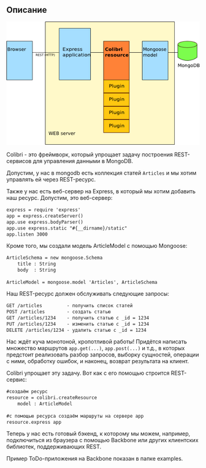 ## Описание

![Colibri, Express, Mongoose model and MongoDB](i/drawing.png)

Colibri - это фреймворк, который упрощает задачу построения REST-сервисов для управления данными в MongoDB.

Допустим, у нас в mongodb есть коллекция статей `Articles`
и мы хотим управлять ей через REST-ресурс.

Также у нас есть веб-сервер на Express, в который мы хотим добавить наш ресурс. Допустим, это веб-сервер:

    express = require 'express'
    app = express.createServer()
    app.use express.bodyParser()
    app.use express.static "#{__dirname}/static"
    app.listen 3000

Кроме того, мы создали модель ArticleModel с помощью Mongoose:

    ArticleSchema = new mongoose.Schema
        title : String
        body  : String

    ArticleModel = mongoose.model 'Articles', ArticleSchema



Наш REST-ресурс должен обслуживать следующие запросы:

    GET /articles         - получить список статей
    POST /articles        - создать статью
    GET /articles/1234    - получить статью с _id = 1234
    PUT /articles/1234    - изменить статью с _id = 1234
    DELETE /articles/1234 - удалить статью с _id = 1234

Нас ждёт куча монотоной, кропотливой работы!
Придётся написать множество маршрутов `app.get(...)`, `app.post(...)` и т.д.,
в которых предстоит реализовать разбор запросов,
выборку сущностей, операции с ними,
обработку ошибок, и наконец, возврат результата на клиент.

Colibri упрощает эту задачу.
Вот как с его помощью строится REST-сервис:

    #создаём ресурс
    resource = colibri.createResource
        model : ArticleModel

    #с помощью ресурса создаём маршруты на сервере app
    resource.express app

Теперь у нас есть готовый бэкенд,
к которому мы можем, например, подключиться из браузера с помощью
Backbone или других клиентских библиотек, поддерживающих REST.

Пример ToDo-приложения на Backbone показан в папке examples.